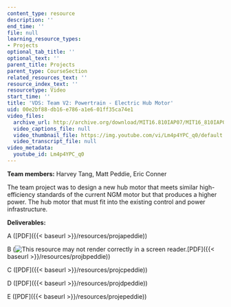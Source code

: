 ```yaml
---
content_type: resource
description: ''
end_time: ''
file: null
learning_resource_types:
- Projects
optional_tab_title: ''
optional_text: ''
parent_title: Projects
parent_type: CourseSection
related_resources_text: ''
resource_index_text: ''
resourcetype: Video
start_time: ''
title: 'VDS: Team V2: Powertrain - Electric Hub Motor'
uid: 00e2bf88-db16-e786-a1e6-01ff35ca74e1
video_files:
  archive_url: http://archive.org/download/MIT16.810IAP07/MIT16_810IAP07team_v2_300k.mp4
  video_captions_file: null
  video_thumbnail_file: https://img.youtube.com/vi/Lm4p4YPC_q0/default.jpg
  video_transcript_file: null
video_metadata:
  youtube_id: Lm4p4YPC_q0
---
```


**Team members:** Harvey Tang, Matt Peddie, Eric Conner

The team project was to design a new hub motor that meets similar high-efficiency standards of the current NGM motor but that produces a higher power. The hub motor that must fit into the existing control and power infrastructure.

**Deliverables:**

A ([PDF]({{< baseurl >}}/resources/projapeddie))

B (![This resource may not render correctly in a screen reader.](/images/inacessible.gif)[PDF]({{< baseurl >}}/resources/projbpeddie))

C ([PDF]({{< baseurl >}}/resources/projcpeddie))

D ([PDF]({{< baseurl >}}/resources/projdpeddie))

E ([PDF]({{< baseurl >}}/resources/projepeddie))